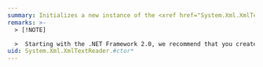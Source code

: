 ```yaml
---
summary: Initializes a new instance of the <xref href="System.Xml.XmlTextReader"></xref>.
remarks: >-
  > [!NOTE]

  >  Starting with the .NET Framework 2.0, we recommend that you create <xref:System.Xml.XmlReader> instances by using the <xref:System.Xml.XmlReader.Create%2A?displayProperty=fullName> method to take advantage of new functionality.
uid: System.Xml.XmlTextReader.#ctor*
---
```

